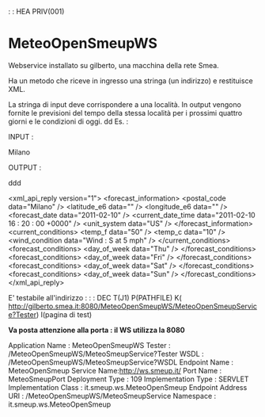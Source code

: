  :  : HEA PRIV(001)

# MeteoOpenSmeupWS

Webservice installato su gilberto, una macchina della rete Smea.

Ha un metodo che riceve in ingresso una stringa (un indirizzo) e restituisce XML.

La stringa di input deve corrispondere a una località.
In output vengono fornite le previsioni del tempo della stessa località per i prossimi quattro giorni e le condizioni di oggi.
dd
Es. : 

INPUT : 

Milano

OUTPUT : 

<?xml version="1.0"?>ddd
<xml_api_reply version="1">
 <weather module_id="0" tab_id="0" mobile_row="0" mobile_zipped="1"
  row="0" section="0">
  <forecast_information>
   <city data="Milan, Lombardy" />
   <postal_code data="Milano" />
   <latitude_e6 data="" />
   <longitude_e6 data="" />
   <forecast_date data="2011-02-10" />
   <current_date_time data="2011-02-10 16 : 20 : 00 +0000" />
   <unit_system data="US" />
  </forecast_information>
  <current_conditions>
   <condition data="Rain" />
   <temp_f data="50" />
   <temp_c data="10" />
   <humidity data="Humidity :  66%" />
   <icon data="/ig/images/weather/rain.gif" />
   <wind_condition data="Wind :  S at 5 mph" />
  </current_conditions>
  <forecast_conditions>
   <day_of_week data="Thu" />
   <low data="30" />
   <high data="55" />
   <icon data="/ig/images/weather/sunny.gif" />
   <condition data="Clear" />
  </forecast_conditions>
  <forecast_conditions>
   <day_of_week data="Fri" />
   <low data="35" />
   <high data="55" />
   <icon data="/ig/images/weather/mostly_sunny.gif" />
   <condition data="Partly Sunny" />
  </forecast_conditions>
  <forecast_conditions>
   <day_of_week data="Sat" />
   <low data="39" />
   <high data="53" />
   <icon data="/ig/images/weather/chance_of_rain.gif" />
   <condition data="Chance of Rain" />
  </forecast_conditions>
  <forecast_conditions>
   <day_of_week data="Sun" />
   <low data="39" />
   <high data="57" />
   <icon data="/ig/images/weather/chance_of_rain.gif" />
   <condition data="Chance of Rain" />
  </forecast_conditions>
 </weather>
</xml_api_reply>


E' testabile all'indirizzo : 
 :  : DEC T(J1) P(PATHFILE) K( http://gilberto.smea.it:8080/MeteoOpenSmeupWS/MeteoOpenSmeupService?Tester) I(pagina di test)

**Va posta attenzione alla porta :  il WS utilizza la 8080**


Application Name : MeteoOpenSmeupWS
Tester : /MeteoOpenSmeupWS/MeteoSmeupService?Tester
WSDL : /MeteoOpenSmeupWS/MeteoSmeupService?WSDL
Endpoint Name : MeteoOpenSmeup
Service Name:http://ws.smeup.it/
Port Name : MeteoSmeupPort
Deployment Type : 109
Implementation Type : SERVLET
Implementation Class : it.smeup.ws.MeteoOpenSmeup
Endpoint Address URI : /MeteoOpenSmeupWS/MeteoSmeupService
Namespace : it.smeup.ws.MeteoOpenSmeup
